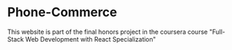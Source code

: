 # Phone-Commerce

This website is part of the final honors project in the coursera course "Full-Stack Web Development with React Specialization"